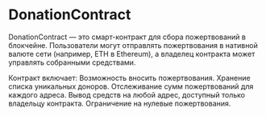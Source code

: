 # DonationContract
DonationContract — это смарт-контракт для сбора пожертвований в блокчейне. Пользователи могут отправлять пожертвования в нативной валюте сети (например, ETH в Ethereum), а владелец контракта может управлять собранными средствами.

Контракт включает:
Возможность вносить пожертвования.
Хранение списка уникальных доноров.
Отслеживание сумм пожертвований для каждого адреса.
Вывод средств на любой адрес, доступный только владельцу контракта.
Ограничение на нулевые пожертвования.
